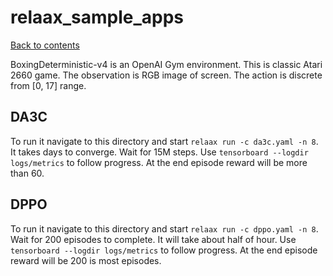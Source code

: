 # relaax_sample_apps

[Back to contents](../README.md)

BoxingDeterministic-v4 is an OpenAI Gym environment. This is classic Atari 2660 game. The observation is RGB image of screen. The action is discrete from [0, 17] range.

## <a name="da3c"></a>DA3C
To run it navigate to this directory and start `relaax run -c da3c.yaml -n 8`.  It takes days to converge. Wait for 15M steps.  Use `tensorboard --logdir logs/metrics` to follow progress. At the end episode reward will be more than 60.

## <a name="dppo"></a>DPPO
To run it navigate to this directory and start `relaax run -c dppo.yaml -n 8`. Wait for 200 episodes to complete. It will take about half of hour. Use `tensorboard --logdir logs/metrics` to follow progress. At the end episode reward will be 200 is most episodes.

